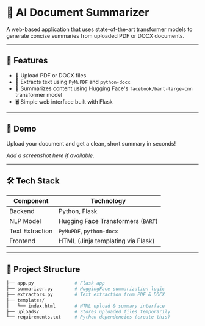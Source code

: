 # 🧠 AI Document Summarizer

A web-based application that uses state-of-the-art transformer models to generate concise summaries from uploaded PDF or DOCX documents.

---

## 🚀 Features

- 📄 Upload PDF or DOCX files
- 🤖 Extracts text using `PyMuPDF` and `python-docx`
- 🧠 Summarizes content using Hugging Face's `facebook/bart-large-cnn` transformer model
- 🖥️ Simple web interface built with Flask

---

## 📸 Demo

Upload your document and get a clean, short summary in seconds!

*Add a screenshot here if available.*

---

## 🛠️ Tech Stack

| Component      | Technology                            |
|----------------|----------------------------------------|
| Backend        | Python, Flask                          |
| NLP Model      | Hugging Face Transformers (`BART`)     |
| Text Extraction| `PyMuPDF`, `python-docx`               |
| Frontend       | HTML (Jinja templating via Flask)      |

---

## 📂 Project Structure

```bash
├── app.py               # Flask app
├── summarizer.py        # HuggingFace summarization logic
├── extractors.py        # Text extraction from PDF & DOCX
├── templates/
│   └── index.html       # HTML upload & summary interface
├── uploads/             # Stores uploaded files temporarily
└── requirements.txt     # Python dependencies (create this)
